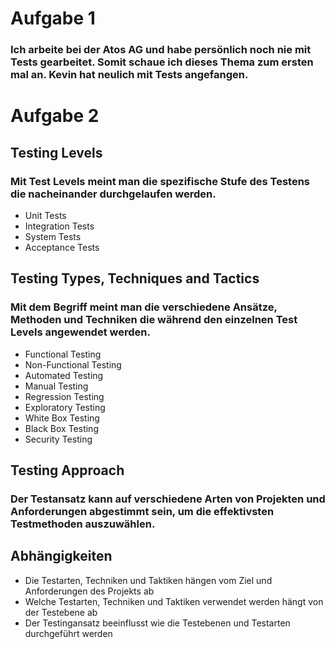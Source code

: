 # Aufgabe 1

### Ich arbeite bei der Atos AG und habe persönlich noch nie mit Tests gearbeitet. Somit schaue ich dieses Thema zum ersten mal an. Kevin hat neulich mit Tests angefangen.

# Aufgabe 2

## Testing Levels

### Mit Test Levels meint man die spezifische Stufe des Testens die nacheinander durchgelaufen werden.
  - Unit Tests
  - Integration Tests
  - System Tests
  - Acceptance Tests

## Testing Types, Techniques and Tactics

### Mit dem Begriff meint man die verschiedene Ansätze, Methoden und Techniken die während den einzelnen Test Levels angewendet werden.
  - Functional Testing
  - Non-Functional Testing
  - Automated Testing
  - Manual Testing
  - Regression Testing
  - Exploratory Testing
  - White Box Testing
  - Black Box Testing
  - Security Testing

## Testing Approach

### Der Testansatz kann auf verschiedene Arten von Projekten und Anforderungen abgestimmt sein, um die effektivsten Testmethoden auszuwählen.

## Abhängigkeiten

- Die Testarten, Techniken und Taktiken hängen vom Ziel und Anforderungen des Projekts ab
- Welche Testarten, Techniken und Taktiken verwendet werden hängt von der Testebene ab
- Der Testingansatz beeinflusst wie die Testebenen und Testarten durchgeführt werden